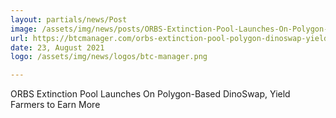 ```yaml
---
layout: partials/news/Post
image: /assets/img/news/posts/ORBS-Extinction-Pool-Launches-On-Polygon-Based-DinoSwap-Yield-Farmers-to-Earn-More.jpeg
url: https://btcmanager.com/orbs-extinction-pool-polygon-dinoswap-yield-farmers/
date: 23, August 2021
logo: /assets/img/news/logos/btc-manager.png

---
```



ORBS Extinction Pool Launches On Polygon-Based DinoSwap, Yield Farmers to Earn More